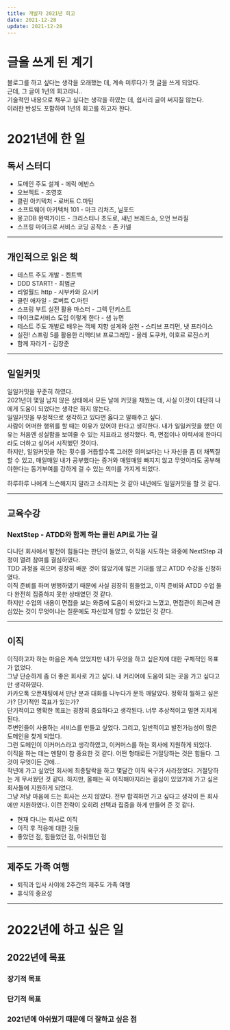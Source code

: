 ```yaml
---
title: 개발자 2021년 회고
date: 2021-12-28
update: 2021-12-28
---
```


# 글을 쓰게 된 계기
블로그를 하고 싶다는 생각을 오래했는 데, 계속 미루다가 첫 글을 쓰게 되었다.  
근데, 그 글이 1년의 회고라니..  
기술적인 내용으로 채우고 싶다는 생각을 하였는 데, 쉽사리 글이 써지질 않는다.  
이러한 반성도 포함하여 1년의 회고를 하고자 한다.

# 2021년에 한 일
## 독서 스터디
- 도메인 주도 설계 - 에릭 에반스
- 오브젝트 - 조영호
- 클린 아키텍처 - 로버트 C.마틴
- 소프트웨어 아키텍처 101 - 마크 리처즈, 닐포드
- 몽고DB 완벽가이드 - 크리스티나 초도로, 섀넌 브레드쇼, 오언 브라질
- 스프링 마이크로 서비스 코딩 공작소 - 존 카넬

---
## 개인적으로 읽은 책
- 테스트 주도 개발 - 켄트백
- DDD START! - 최범균
- 리얼월드 http - 시부카와 요시키
- 클린 애자일 - 로버트 C.마틴
- 스프링 부트 실전 활용 마스터 - 그렉 턴키스트
- 마이크로서비스 도입 이렇게 한다 - 샘 뉴먼
- 테스트 주도 개발로 배우는 객체 지향 설계와 실천 - 스티브 프리먼, 냇 프라이스
- 실전! 스프링 5를 활용한 리액티브 프로그래밍 - 올레 도쿠카, 이호르 로진스키
- 함께 자라기 - 김창준

---
## 일일커밋
일일커밋을 꾸준히 하였다.  
2021년이 몇일 남지 않은 상태에서 모든 날에 커밋을 채웠는 데, 사실 이것이 대단히 나에게 도움이 되었다는 생각은 하지 않는다.  
일일커밋을 부정적으로 생각하고 있다면 옳다고 말해주고 싶다.  
사람이 어떠한 행위를 할 때는 이유가 있어야 한다고 생각한다. 내가 일일커밋을 했던 이유는 처음엔 성실함을 보여줄 수 있는 지표라고 생각했다. 즉, 면접이나 이력서에 한마디라도 더하고 싶어서 시작했던 것이다.  
하지만, 일일커밋을 하는 횟수를 거듭할수록 그러한 의미보다는 나 자신을 좀 더 채찍질 할 수 있고, 매일매일 내가 공부했다는 증거와 매일매일 빠지지 않고 무엇이라도 공부해야한다는 동기부여를 강하게 걸 수 있는 의미를 가지게 되었다.  


하루하루 나에게 느슨해지지 말라고 소리치는 것 같아 내년에도 일일커밋을 할 것 같다.

---
## 교육수강
### NextStep - ATDD와 함께 하는 클린 API로 가는 길
다니던 회사에서 발전이 힘들다는 판단이 들었고, 이직을 시도하는 와중에 NextStep 과정이 열려 참여를 결심하였다.  
TDD 과정을 겪으며 굉장히 배운 것이 많았기에 많은 기대를 않고 ATDD 수강을 신청하였다.  
이직 준비를 하며 병행하였기 때문에 사실 굉장히 힘들었고, 이직 준비와 ATDD 수업 둘다 완전히 집중하지 못한 상태였던 것 같다.  
하지만 수업의 내용이 면접을 보는 와중에 도움이 되었다고 느꼈고, 면접관이 최근에 관심있는 것이 무엇이냐는 질문에도 자신있게 답할 수 있었던 것 같다.

---
## 이직
이직하고자 하는 마음은 계속 있었지만 내가 무엇을 하고 싶은지에 대한 구체적인 목표가 없었다.  
그냥 단순하게 좀 더 좋은 회사로 가고 싶다. 내 커리어에 도움이 되는 곳을 가고 싶다고만 생각하였다.  
카카오톡 오픈채팅에서 만난 분과 대화를 나누다가 문득 깨달았다. 정확히 뭘하고 싶은가? 단기적인 목표가 있는가?  
단기적이고 명확한 목표는 굉장히 중요하다고 생각된다. 너무 추상적이고 멀면 지치게 된다.  
주변인들이 사용하는 서비스를 만들고 싶었다. 그리고, 일반적이고 발전가능성이 많은 도메인을 찾게 되었다.  
그런 도메인이 이커머스라고 생각하였고, 이커머스를 하는 회사에 지원하게 되었다.  
이직을 하는 데는 멘탈이 참 중요한 것 같다. 어떤 형태로든 거절당하는 것은 힘들다. 그것이 무엇이든 간에...  
작년에 가고 싶었던 회사에 최종탈락을 하고 몇달간 이직 욕구가 사라졌었다. 거절당하는 게 무서웠던 것 같다. 하지만, 올해는 꼭 이직해야지라는 결심이 있었기에 가고 싶은 회사들에 지원하게 되었다.  
그냥 저냥 마음에 드는 회사는 쓰지 않았다. 전부 합격하면 가고 싶다고 생각이 든 회사에만 지원하였다. 이런 전략이 오히려 선택과 집중을 하게 만들어 준 것 같다.  

- 현재 다니는 회사로 이직
- 이직 후 적응에 대한 것들
- 좋았던 점, 힘들었던 점, 아쉬웠던 점

---
## 제주도 가족 여행
- 퇴직과 입사 사이에 2주간의 제주도 가족 여행
- 휴식의 중요성

---
# 2022년에 하고 싶은 일
## 2022년에 목표
### 장기적 목표
### 단기적 목표
### 2021년에 아쉬웠기 때문에 더 잘하고 싶은 점